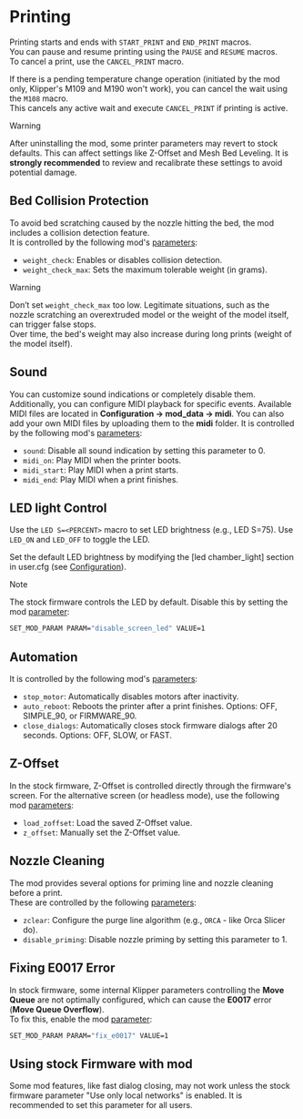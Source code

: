 # Printing

Printing starts and ends with `START_PRINT` and `END_PRINT` macros.  
You can pause and resume printing using the `PAUSE` and `RESUME` macros.  
To cancel a print, use the `CANCEL_PRINT` macro.    

If there is a pending temperature change operation (initiated by the mod only, Klipper's M109 and M190 won't work), you can cancel the wait using the `M108` macro.   
This cancels any active wait and execute `CANCEL_PRINT` if printing is active.

> [!WARNING]
> After uninstalling the mod, some printer parameters may revert to stock defaults. This can affect settings like Z-Offset and Mesh Bed Leveling. It is **strongly recommended** to review and recalibrate these settings to avoid potential damage.


## Bed Collision Protection

To avoid bed scratching caused by the nozzle hitting the bed, the mod includes a collision detection feature.  
It is controlled by the following mod's [parameters](docs/CONFIGURATION.md):
- `weight_check`: Enables or disables collision detection.
- `weight_check_max`: Sets the maximum tolerable weight (in grams).

> [!WARNING]
> Don’t set `weight_check_max` too low. Legitimate situations, such as the nozzle scratching an overextruded model or the weight of the model itself, can trigger false stops.  
> Over time, the bed's weight may also increase during long prints (weight of the model itself).

## Sound
You can customize sound indications or completely disable them. Additionally, you can configure MIDI playback for specific events. Available MIDI files are located in **Configuration -> mod_data -> midi**. You can also add your own MIDI files by uploading them to the **midi** folder.
It is controlled by the following mod's [parameters](docs/CONFIGURATION.md):
- `sound`: Disable all sound indication by setting this parameter to 0.
- `midi_on`: Play MIDI when the printer boots.
- `midi_start`: Play MIDI when a print starts.
- `midi_end`: Play MIDI when a print finishes.

## LED light Control

Use the `LED S=<PERCENT>` macro to set LED brightness (e.g., LED S=75).
Use `LED_ON` and `LED_OFF` to toggle the LED.

Set the default LED brightness by modifying the [led chamber_light] section in user.cfg (see [Configuration](docs/CONFIGURATION.md)).
> [!NOTE]
> The stock firmware controls the LED by default. Disable this by setting the mod [parameter](docs/CONFIGURATION.md):

```bash
SET_MOD_PARAM PARAM="disable_screen_led" VALUE=1
```

## Automation

It is controlled by the following mod's [parameters](docs/CONFIGURATION.md):
- `stop_motor`: Automatically disables motors after inactivity.
- `auto_reboot`: Reboots the printer after a print finishes. Options: OFF, SIMPLE_90, or FIRMWARE_90.
- `close_dialogs`: Automatically closes stock firmware dialogs after 20 seconds. Options: OFF, SLOW, or FAST.

## Z-Offset 

In the stock firmware, Z-Offset is controlled directly through the firmware's screen.
For the alternative screen (or headless mode), use the following mod [parameters](docs/CONFIGURATION.md):
- `load_zoffset`: Load the saved Z-Offset value.
- `z_offset`: Manually set the Z-Offset value.

## Nozzle Cleaning

The mod provides several options for priming line and nozzle cleaning before a print.   
These are controlled by the following [parameters](docs/CONFIGURATION.md):
- `zclear`: Configure the purge line algorithm (e.g., `ORCA` - like Orca Slicer do).
- `disable_priming`: Disable nozzle priming by setting this parameter to 1.

## Fixing E0017 Error
In stock firmware, some internal Klipper parameters controlling the **Move Queue** are not optimally configured, which can cause the **E0017** error (**Move Queue Overflow**).  
To fix this, enable the mod [parameter](docs/CONFIGURATION.md):
```bash
SET_MOD_PARAM PARAM="fix_e0017" VALUE=1
```

## Using stock Firmware with mod

Some mod features, like fast dialog closing, may not work unless the stock firmware parameter "Use only local networks" is enabled. It is recommended to set this parameter for all users.
